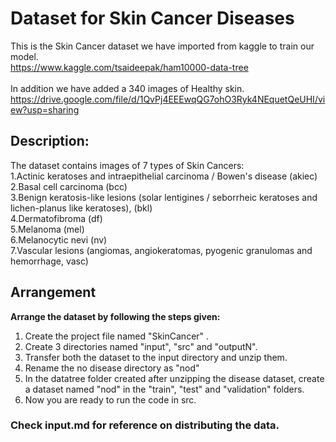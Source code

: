 # Dataset for Skin Cancer Diseases
This is the Skin Cancer dataset we have imported from kaggle to train our model. \
https://www.kaggle.com/tsaideepak/ham10000-data-tree \
\
In addition we have added a 340 images of Healthy skin. \
https://drive.google.com/file/d/1QvPj4EEEwqQG7ohO3Ryk4NEquetQeUHI/view?usp=sharing 
## Description:
The dataset contains images of 7 types of Skin Cancers: \
  1.Actinic keratoses and intraepithelial carcinoma / Bowen's disease (akiec) \
  2.Basal cell carcinoma (bcc) \
  3.Benign keratosis-like lesions (solar lentigines / seborrheic keratoses and lichen-planus like keratoses), (bkl) \
  4.Dermatofibroma (df) \
  5.Melanoma (mel) \
  6.Melanocytic nevi (nv) \
  7.Vascular lesions (angiomas, angiokeratomas, pyogenic granulomas and hemorrhage, vasc) 

## Arrangement
**Arrange the dataset by following the steps given:** 
1) Create the project file named "SkinCancer" .
2) Create 3 directories named "input", "src" and "outputN".
3) Transfer both the dataset to the input directory and unzip them.
4) Rename the no disease directory as "nod"
5) In the datatree folder created after unzipping the disease dataset, create a dataset named "nod" in the "train", "test" and    "validation" folders. 
6) Now you are ready to run the code in src.

### Check input.md for reference on distributing the data.
